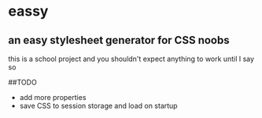 # eassy

## an easy stylesheet generator for CSS noobs

this is a school project and you shouldn't expect anything to work until I say so

##TODO

* add more properties
* save CSS to session storage and load on startup
